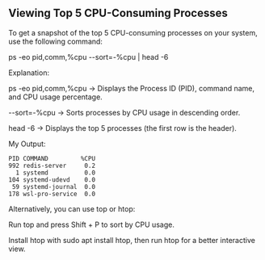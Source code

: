## Viewing Top 5 CPU-Consuming Processes

To get a snapshot of the top 5 CPU-consuming processes on your system, use the following command:

ps -eo pid,comm,%cpu --sort=-%cpu | head -6

Explanation:

ps -eo pid,comm,%cpu → Displays the Process ID (PID), command name, and CPU usage percentage.

--sort=-%cpu → Sorts processes by CPU usage in descending order.

head -6 → Displays the top 5 processes (the first row is the header).

My Output:

    PID COMMAND         %CPU
    992 redis-server     0.2
      1 systemd          0.0
    104 systemd-udevd    0.0
     59 systemd-journal  0.0
    178 wsl-pro-service  0.0

Alternatively, you can use top or htop:

Run top and press Shift + P to sort by CPU usage.

Install htop with sudo apt install htop, then run htop for a better interactive view.
